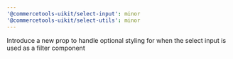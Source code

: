 ```yaml
---
'@commercetools-uikit/select-input': minor
'@commercetools-uikit/select-utils': minor
---
```


Introduce a new prop to handle optional styling for when the select input is used as a filter component
